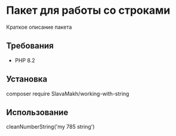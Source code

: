 # Пакет для работы со строками

Краткое описание пакета

## Требования

- PHP 8.2

## Установка

composer require SlavaMakh/working-with-string

## Использование

cleanNumberString('my 785 string')